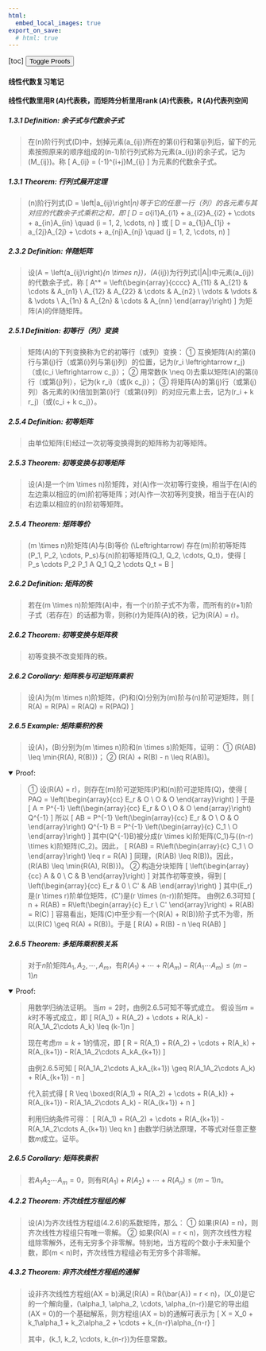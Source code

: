 ```yaml
---
html:
  embed_local_images: true
export_on_save:
  # html: true
---
```

[toc]
<button id="toggleProofs">Toggle Proofs</button>
<script>
  document.getElementById('toggleProofs').addEventListener('click', function() {
    var details = document.querySelectorAll('details > summary');
    for (var i = 0; i < details.length; i++) {
      if (details[i].textContent.includes('Proof')) {
        details[i].parentElement.open = !details[i].parentElement.open;
      }
    }
  });
</script>

#### 线性代数复习笔记

**线性代数里用$\operatorname{R}(A)$代表秩，而矩阵分析里用$\operatorname{rank}(A)$代表秩，$\operatorname{R}(A)$代表列空间**

##### *1.3.1 Definition: 余子式与代数余子式*
> 在\(n\)阶行列式\(D\)中，划掉元素\(a_{ij}\)所在的第\(i\)行和第\(j\)列后，留下的元素按照原来的顺序组成的\(n-1\)阶行列式称为元素\(a_{ij}\)的余子式，记为\(M_{ij}\)。称
> \[
> A_{ij} = (-1)^{i+j}M_{ij}
> \] 为元素的代数余子式。

##### *1.3.1 Theorem: 行列式展开定理*
> \(n\)阶行列式\(D = \left|a_{ij}\right|_n\)等于它的任意一行（列）的各元素与其对应的代数余子式乘积之和，即
> \[
> D = a_{i1}A_{i1} + a_{i2}A_{i2} + \cdots + a_{in}A_{in} \quad (i = 1, 2, \cdots, n)
> \] 或
> \[
> D = a_{1j}A_{1j} + a_{2j}A_{2j} + \cdots + a_{nj}A_{nj} \quad (j = 1, 2, \cdots, n)
> \]

##### *2.3.2 Definition: 伴随矩阵*
> 设\(A = \left(a_{ij}\right)_{n \times n}\)，\(A_{ij}\)为行列式\(|A|\)中元素\(a_{ij}\)的代数余子式，称
> \[
> A^* = \left(\begin{array}{cccc}
> A_{11} & A_{21} & \cdots & A_{n1} \\
> A_{12} & A_{22} & \cdots & A_{n2} \\
> \vdots & \vdots & & \vdots \\
> A_{1n} & A_{2n} & \cdots & A_{nn}
> \end{array}\right)
> \] 为矩阵\(A\)的伴随矩阵。

##### *2.5.1 Definition: 初等行（列）变换*
> 矩阵\(A\)的下列变换称为它的初等行（或列）变换：
> ① 互换矩阵\(A\)的第\(i\)行与第\(j\)行（或第\(i\)列与第\(j\)列）的位置，记为\(r_i \leftrightarrow r_j\)（或\(c_i \leftrightarrow c_j\)）；
> ② 用常数\(k \neq 0\)去乘以矩阵\(A\)的第\(i\)行（或第\(j\)列），记为\(k r_i\)（或\(k c_j\)）；
> ③ 将矩阵\(A\)的第\(j\)行（或第\(j\)列）各元素的\(k\)倍加到第\(i\)行（或第\(i\)列）的对应元素上去，记为\(r_i + k r_j\)（或\(c_i + k c_j\)）。

##### *2.5.4 Definition: 初等矩阵*
> 由单位矩阵\(E\)经过一次初等变换得到的矩阵称为初等矩阵。

##### *2.5.3 Theorem: 初等变换与初等矩阵*
> 设\(A\)是一个\(m \times n\)阶矩阵，对\(A\)作一次初等行变换，相当于在\(A\)的左边乘以相应的\(m\)阶初等矩阵；对\(A\)作一次初等列变换，相当于在\(A\)的右边乘以相应的\(n\)阶初等矩阵。

##### *2.5.4 Theorem: 矩阵等价*
> \(m \times n\)阶矩阵\(A\)与\(B\)等价 \(\Leftrightarrow\) 存在\(m\)阶初等矩阵\(P_1, P_2, \cdots, P_s\)与\(n\)阶初等矩阵\(Q_1, Q_2, \cdots, Q_t\)，使得
> \[
> P_s \cdots P_2 P_1 A Q_1 Q_2 \cdots Q_t = B
> \]

##### *2.6.2 Definition: 矩阵的秩*
> 若在\(m \times n\)阶矩阵\(A\)中，有一个\(r\)阶子式不为零，而所有的\(r+1\)阶子式（若存在）的话都为零，则称\(r\)为矩阵\(A\)的秩，记为\(R(A) = r\)。

##### *2.6.2 Theorem: 初等变换与矩阵秩*
> 初等变换不改变矩阵的秩。

##### *2.6.2 Corollary: 矩阵秩与可逆矩阵乘积*
> 设\(A\)为\(m \times n\)阶矩阵，\(P\)和\(Q\)分别为\(m\)阶与\(n\)阶可逆矩阵，则
> \[
> R(A) = R(PA) = R(AQ) = R(PAQ)
> \]

##### *2.6.5 Example: 矩阵乘积的秩*
> 设\(A\)，\(B\)分别为\(m \times n\)阶和\(n \times s\)阶矩阵，证明：
> ① \(R(AB) \leq \min\{R(A), R(B)\}\)；
> ② \(R(A) + R(B) - n \leq R(AB)\)。

<details open>
  <summary>Proof:</summary>


> ① 设\(R(A) = r\)，则存在\(m\)阶可逆矩阵\(P\)和\(n\)阶可逆矩阵\(Q\)，使得
> \[
> PAQ = \left(\begin{array}{cc}
> E_r & O \\
> O & O
> \end{array}\right)
> \] 于是
> \[
> A = P^{-1} \left(\begin{array}{cc}
> E_r & O \\
> O & O
> \end{array}\right) Q^{-1}
> \] 所以
> \[
> AB = P^{-1} \left(\begin{array}{cc}
> E_r & O \\
> O & O
> \end{array}\right) Q^{-1} B = P^{-1} \left(\begin{array}{c}
> C_1 \\
> O
> \end{array}\right)
> \] 其中\(Q^{-1}B\)被分成\(r \times k\)阶矩阵\(C_1\)与\((n-r) \times k\)阶矩阵\(C_2\)。因此，
> \[
> R(AB) = R\left(\begin{array}{c}
> C_1 \\
> O
> \end{array}\right) \leq r = R(A)
> \] 同理，\(R(AB) \leq R(B)\)。因此，\(R(AB) \leq \min\{R(A), R(B)\}\)。
> ② 
> 构造分块矩阵
> \[
> \left(\begin{array}{cc}
> A & 0 \\
> C & B
> \end{array}\right)
> \] 对其作初等变换，得到
> \[
> \left(\begin{array}{cc}
> E_r & 0 \\
> C' & AB
> \end{array}\right)
> \] 其中\(E_r\)是\(r \times r\)阶单位矩阵，\(C'\)是\(r \times (n-r)\)阶矩阵。
> 由例2.6.3可知
> \[
> n + R(AB) = R\left(\begin{array}{c}
> E_r \\
> C'
> \end{array}\right) + R(AB) = R(C)
> \] 容易看出，矩阵\(C\)中至少有一个\(R(A) + R(B)\)阶子式不为零，所以\(R(C) \geq R(A) + R(B)\)。于是
> \[
> R(A) + R(B) - n \leq R(AB)
> \]
</details>

##### *2.6.5 Theorem: <span id="th2.6.5">多矩阵乘积秩关系</span>*
> 对于$n$阶矩阵$A_1, A_2, \cdots, A_m$，有$R(A_1) + \cdots + R(A_m) - R(A_1 \cdots A_m) \leq (m-1)n$

<details open>
  <summary>Proof:</summary>


> 用数学归纳法证明。
> 当$m=2$时，由例2.6.5可知不等式成立。
> 假设当$m=k$时不等式成立，即
> \[
> R(A_1) + R(A_2) + \cdots + R(A_k) - R(A_1A_2\cdots A_k) \leq (k-1)n
> \]
> 
>  现在考虑$m=k+1$的情况，即
> \[
> R = R(A_1) + R(A_2) + \cdots + R(A_k) + R(A_{k+1}) - R(A_1A_2\cdots A_kA_{k+1})
> \] 
> 
> 由例2.6.5可知
> \[
> R(A_1A_2\cdots A_kA_{k+1}) \geq R(A_1A_2\cdots A_k) + R(A_{k+1}) - n
> \] 
> 
> 代入前式得
> \[
> R \leq \boxed{R(A_1) + R(A_2) + \cdots + R(A_k)} + R(A_{k+1}) - R(A_1A_2\cdots A_k) - R(A_{k+1}) + n
> \] 
> 
> 利用归纳条件可得：
> \[
> R(A_1) + R(A_2) + \cdots + R(A_{k+1}) - R(A_1A_2\cdots A_{k+1}) \leq kn
> \] 由数学归纳法原理，不等式对任意正整数$m$成立。证毕。
</details>

##### *2.6.5 Corollary: 矩阵秩乘积*
> 若$A_1A_2\cdots A_m = 0$，则有$R(A_1) + R(A_2) + \cdots + R(A_n) \leq (m-1)n$。

##### *4.2.2 Theorem: 齐次线性方程组的解*
> 设\(A\)为齐次线性方程组(4.2.6)的系数矩阵，那么：
> ① 如果\(R(A) = n\)，则齐次线性方程组只有唯一零解。
> ② 如果\(R(A) = r < n\)，则齐次线性方程组除零解外，还有无穷多个非零解。特别地，当方程的个数小于未知量个数，即\(m < n\)时，齐次线性方程组必有无穷多个非零解。

##### *4.3.2 Theorem: 非齐次线性方程组的通解*
> 设非齐次线性方程组\(AX = b\)满足\(R(A) = R(\bar{A}) = r < n\)，\(X_0\)是它的一个解向量，\(\alpha_1, \alpha_2, \cdots, \alpha_{n-r}\)是它的导出组\(AX = 0\)的一个基础解系，则方程组\(AX = b\)的通解可表示为
> \[
> X = X_0 + k_1\alpha_1 + k_2\alpha_2 + \cdots + k_{n-r}\alpha_{n-r}
> \]
> 
> 其中，\(k_1, k_2, \cdots, k_{n-r}\)为任意常数。
